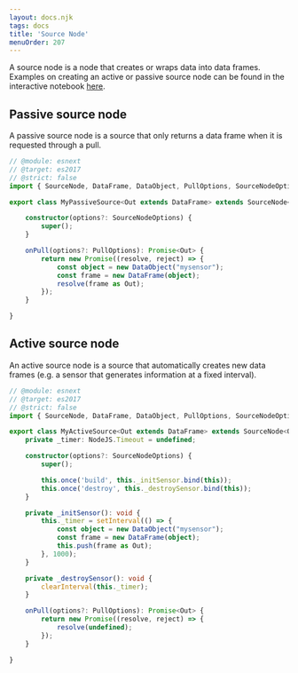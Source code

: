 ```yaml
---
layout: docs.njk
tags: docs
title: 'Source Node'
menuOrder: 207
---
```

A source node is a node that creates or wraps data into data frames. Examples on creating an active or passive source node can be found in the interactive notebook [here](https://observablehq.com/@openhps/openhps-docs-source-nodes).

## Passive source node
A passive source node is a source that only returns a data frame when it is requested through a pull.

```ts twoslash
// @module: esnext
// @target: es2017
// @strict: false
import { SourceNode, DataFrame, DataObject, PullOptions, SourceNodeOptions } from '@openhps/core';

export class MyPassiveSource<Out extends DataFrame> extends SourceNode<Out> {

    constructor(options?: SourceNodeOptions) {
        super();
    }

    onPull(options?: PullOptions): Promise<Out> {
        return new Promise((resolve, reject) => {
            const object = new DataObject("mysensor");
            const frame = new DataFrame(object);
            resolve(frame as Out);
        });
    }

}
```

## Active source node
An active source node is a source that automatically creates new data frames (e.g. a sensor that generates information at a fixed interval).

```ts twoslash
// @module: esnext
// @target: es2017
// @strict: false
import { SourceNode, DataFrame, DataObject, PullOptions, SourceNodeOptions } from '@openhps/core';

export class MyActiveSource<Out extends DataFrame> extends SourceNode<Out> {
    private _timer: NodeJS.Timeout = undefined;

    constructor(options?: SourceNodeOptions) {
        super();

        this.once('build', this._initSensor.bind(this));
        this.once('destroy', this._destroySensor.bind(this));
    }

    private _initSensor(): void {
        this._timer = setInterval(() => {
            const object = new DataObject("mysensor");
            const frame = new DataFrame(object);
            this.push(frame as Out);
        }, 1000);
    }

    private _destroySensor(): void {
        clearInterval(this._timer);
    }

    onPull(options?: PullOptions): Promise<Out> {
        return new Promise((resolve, reject) => {
            resolve(undefined);
        });
    }

}
```
